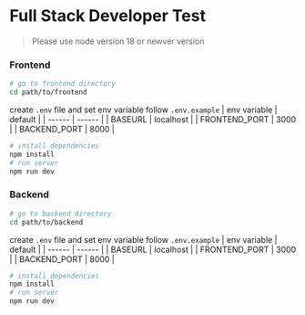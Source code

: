 # Full Stack Developer Test
> Please use node version 18 or newver version
### Frontend
```bash
# go to frontend directory
cd path/to/frontend
```
create `.env` file and set env variable follow `.env.example`
| env variable | default |
| ------ | ------ |
| BASEURL | localhost |
| FRONTEND_PORT | 3000 |
| BACKEND_PORT | 8000 |
```bash
# install dependencies
npm install
# run server
npm run dev
```
### Backend
```bash
# go to backend directory
cd path/to/backend
```
create `.env` file and set env variable follow `.env.example`
| env variable | default |
| ------ | ------ |
| BASEURL | localhost |
| FRONTEND_PORT | 3000 |
| BACKEND_PORT | 8000 |
```bash
# install dependencies
npm install
# run server
npm run dev
```
